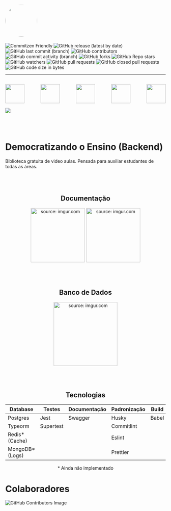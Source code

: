 <div style="display:flex; align-items:left; padding:0px 0px 20px 0px; ">
  <img src="https://i.imgur.com/Kt64d3S.png" width="100" style="border-radius:50%"/>
</div>

<div>
  <img alt="Commitzen Friendly" src="https://img.shields.io/badge/commitzen-friendly-blue?style=plastic&logo=plastic">
  <img alt="GitHub release (latest by date)" src="https://img.shields.io/github/v/release/SevenSeas-Tech/demen-backend?style=plastic">
  <img alt="GitHub last commit (branch)" src="https://img.shields.io/github/last-commit/SevenSeas-Tech/demen-backend/Feature?label=Feature%20last%20commit&style=plastic">
  <img alt="GitHub contributors" src="https://img.shields.io/github/contributors/SevenSeas-Tech/demen-backend?style=plastic">
</div>

<div>
  <img alt="GitHub commit activity (branch)" src="https://img.shields.io/github/commit-activity/w/SevenSeas-Tech/demen-backend/Feature?style=plastic">
  <img alt="GitHub forks" src="https://img.shields.io/github/forks/SevenSeas-Tech/demen-backend?style=plastic">
  <img alt="GitHub Repo stars" src="https://img.shields.io/github/stars/SevenSeas-Tech/demen-backend?style=plastic">
  <img alt="GitHub watchers" src="https://img.shields.io/github/watchers/Sevenseas-Tech/demen-backend?style=plastic">
  <img alt="GitHub pull requests" src="https://img.shields.io/github/issues-pr/sevenseas-tech/demen-backend?style=plastic">
  <img alt="GitHub closed pull requests" src="https://img.shields.io/github/issues-pr-closed/sevenseas-tech/demen-backend?style=plastic">
  <img alt="GitHub code size in bytes" src="https://img.shields.io/github/languages/code-size/sevenseas-tech/demen-backend?style=plastic">
</div>

<hr>

<div style="display:flex; padding:15px 0px;justify-content: space-between">
 <img height="60" src="https://cdn.jsdelivr.net/gh/devicons/devicon/icons/typescript/typescript-original.svg" />
 <img height="60" src="https://cdn.jsdelivr.net/gh/devicons/devicon/icons/nodejs/nodejs-original-wordmark.svg" />
 <img height="60" src="https://cdn.jsdelivr.net/gh/devicons/devicon/icons/postgresql/postgresql-plain-wordmark.svg" />
 <img height="60" src="https://cdn.jsdelivr.net/gh/devicons/devicon/icons/jest/jest-plain.svg" />
 <img height="60" src="https://cdn.jsdelivr.net/gh/devicons/devicon/icons/docker/docker-plain-wordmark.svg" />
</div>

 <img src="https://img.shields.io/badge/Express.js-404D59?style=for-the-badge">

<h1 style="padding: 50px 0 0 0"> Democratizando o Ensino (Backend)</h1>
Biblioteca gratuita de video aulas. Pensada para auxiliar estudantes de todas as áreas.

<div align="center" style="padding:50px 0 50px 0;">

  <h2>Documentação</h2>

  <!-- Imagem dos testes -->
  <img height="170px" src="https://i.imgur.com/4gu5wWs.png" title="source: imgur.com" />

  <!-- Imagem das rotas -->
  <img height="170px" src="https://i.imgur.com/T3yxThU.png" title="source: imgur.com" />

</div>

<div align="center" style="padding: 0px 0px 50px 0;">

  <h2> Banco de Dados</h2>

  <!-- Imagem conceitual -->
  <img height="200px" src="https://i.imgur.com/YRRb9i8.png" title="source: imgur.com" />


  <!-- Imagem lógico -->
  <!-- <img height="200px" src="https://i.imgur.com/kdUbR6Z.png" title="source: imgur.com" /> -->

</div>

<div align="center">
  <h2>Tecnologias</h2>
  <table>
    <thead>
      <tr>
        <th>Database</th>
        <th>Testes</th>
        <th>Documentação</th>
        <th>Padronização</th>
        <th>Build</th>
      </tr>
    </thead>
    <tbody>
      <tr>
        <td>Postgres</td>
        <td>Jest</td>
        <td>Swagger</td>
        <td>Husky</td>
        <td>Babel</td>
      </tr>
      <tr>
        <td>Typeorm</td>
        <td>Supertest</td>
        <td></td>
        <td>Commitlint</td>
        <td></td>
      </tr>
      <tr>
        <td>Redis* (Cache)</td>
        <td></td>
        <td></td>
        <td>Eslint</td>
        <td></td>
      </tr>
      <tr>
        <td>MongoDB* (Logs)</td>
        <td></td>
        <td></td>
        <td>Prettier</td>
        <td></td>
      </tr>
    </tbody>
    <tfoot>
    </tfoot>
  </table>
      * Ainda não implementado
</div>

# Colaboradores
![GitHub Contributors Image](https://contrib.rocks/image?repo=SevenSeas-Tech/demen-backend)

